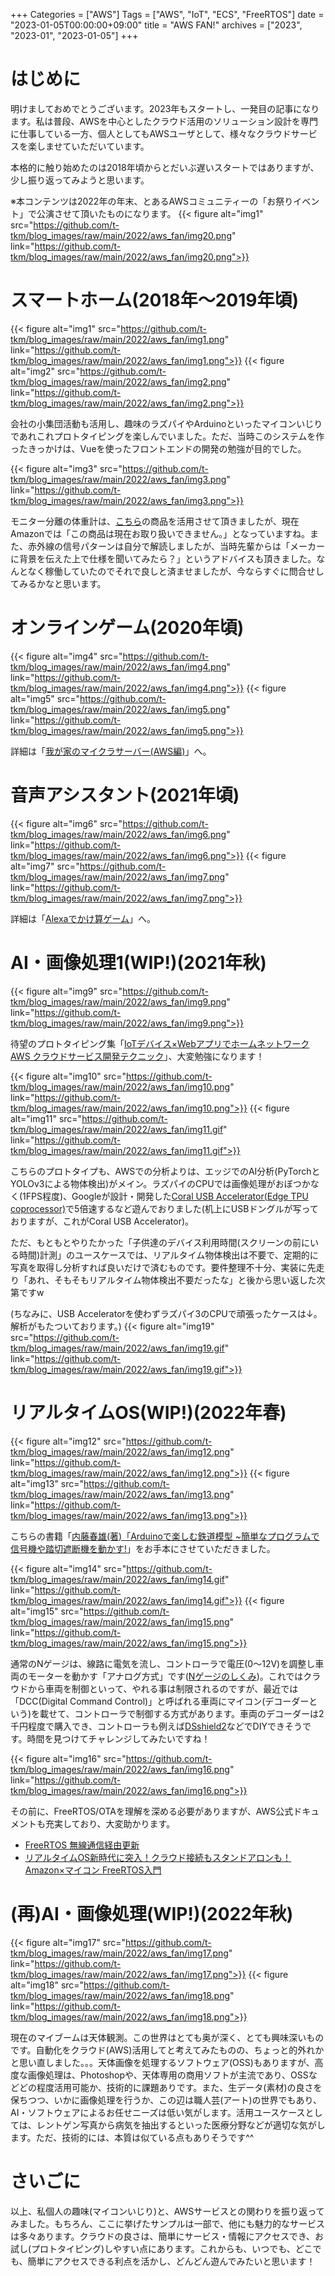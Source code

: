 +++
Categories = ["AWS"]
Tags = ["AWS", "IoT", "ECS", "FreeRTOS"]
date = "2023-01-05T00:00:00+09:00"
title = "AWS FAN!"
archives = ["2023", "2023-01", "2023-01-05"]
+++

# はじめに
明けましておめでとうございます。2023年もスタートし、一発目の記事になります。私は普段、AWSを中心としたクラウド活用のソリューション設計を専門に仕事している一方、個人としてもAWSユーザとして、様々なクラウドサービスを楽しませていただいています。

本格的に触り始めたのは2018年頃からとだいぶ遅いスタートではありますが、少し振り返ってみようと思います。

※本コンテンツは2022年の年末、とあるAWSコミュニティーの「お祭りイベント」で公演させて頂いたものになります。
{{< figure alt="img1" src="https://github.com/t-tkm/blog_images/raw/main/2022/aws_fan/img20.png" link="https://github.com/t-tkm/blog_images/raw/main/2022/aws_fan/img20.png">}}

# スマートホーム(2018年〜2019年頃)
{{< figure alt="img1" src="https://github.com/t-tkm/blog_images/raw/main/2022/aws_fan/img1.png" link="https://github.com/t-tkm/blog_images/raw/main/2022/aws_fan/img1.png">}}
{{< figure alt="img2" src="https://github.com/t-tkm/blog_images/raw/main/2022/aws_fan/img2.png" link="https://github.com/t-tkm/blog_images/raw/main/2022/aws_fan/img2.png">}}

会社の小集団活動も活用し、趣味のラズパイやArduinoといったマイコンいじりであれこれプロトタイピングを楽しんでいました。ただ、当時このシステムを作ったきっかけは、Vueを使ったフロントエンドの開発の勉強が目的でした。

{{< figure alt="img3" src="https://github.com/t-tkm/blog_images/raw/main/2022/aws_fan/img3.png" link="https://github.com/t-tkm/blog_images/raw/main/2022/aws_fan/img3.png">}}

モニター分離の体重計は、[こちら](https://www.amazon.co.jp/dp/B00A1ZU2XY)の商品を活用させて頂きましたが、現在Amazonでは「この商品は現在お取り扱いできません。」となっていますね。また、赤外線の信号パターンは自分で解読しましたが、当時先輩からは「メーカーに背景を伝えた上で仕様を聞いてみたら？」というアドバイスも頂きました。なんとなく稼働していたのでそれで良しと済ませましたが、今ならすぐに問合せしてみるかなと思います。

# オンラインゲーム(2020年頃)
{{< figure alt="img4" src="https://github.com/t-tkm/blog_images/raw/main/2022/aws_fan/img4.png" link="https://github.com/t-tkm/blog_images/raw/main/2022/aws_fan/img4.png">}}
{{< figure alt="img5" src="https://github.com/t-tkm/blog_images/raw/main/2022/aws_fan/img5.png" link="https://github.com/t-tkm/blog_images/raw/main/2022/aws_fan/img5.png">}}

詳細は「[我が家のマイクラサーバー(AWS編)](https://t-tkm.github.io/blog/posts/2021/03/minecraft_server_aws_ecs/)」へ。

# 音声アシスタント(2021年頃)
{{< figure alt="img6" src="https://github.com/t-tkm/blog_images/raw/main/2022/aws_fan/img6.png" link="https://github.com/t-tkm/blog_images/raw/main/2022/aws_fan/img6.png">}}
{{< figure alt="img7" src="https://github.com/t-tkm/blog_images/raw/main/2022/aws_fan/img7.png" link="https://github.com/t-tkm/blog_images/raw/main/2022/aws_fan/img7.png">}}

詳細は「[Alexaでかけ算ゲーム](https://t-tkm.github.io/blog/posts/2021/03/aws_alexa_practice/)」へ。

# AI・画像処理1(WIP!)(2021年秋)
{{< figure alt="img9" src="https://github.com/t-tkm/blog_images/raw/main/2022/aws_fan/img9.png" link="https://github.com/t-tkm/blog_images/raw/main/2022/aws_fan/img9.png">}}

待望のプロトタイピング集「[IoTデバイス×Webアプリでホームネットワーク AWS クラウドサービス開発テクニック](https://www.amazon.co.jp/dp/4798064289/)」、大変勉強になります！

{{< figure alt="img10" src="https://github.com/t-tkm/blog_images/raw/main/2022/aws_fan/img10.png" link="https://github.com/t-tkm/blog_images/raw/main/2022/aws_fan/img10.png">}}
{{< figure alt="img11" src="https://github.com/t-tkm/blog_images/raw/main/2022/aws_fan/img11.gif" link="https://github.com/t-tkm/blog_images/raw/main/2022/aws_fan/img11.gif">}}

こちらのプロトタイプも、AWSでの分析よりは、エッジでのAI分析(PyTorchとYOLOv3による物体検出)がメイン。ラズパイのCPUでは画像処理がおぼつかなく(1FPS程度)、Googleが設計・開発した[Coral USB Accelerator(Edge TPU coprocessor)](https://coral.ai/products/accelerator/)で5倍速するなど遊んでおりました(机上にUSBドングルが写っておりますが、これがCoral USB Accelerator)。

ただ、もともとやりたかった「子供達のデバイス利用時間(スクリーンの前にいる時間)計測」のユースケースでは、リアルタイム物体検出は不要で、定期的に写真を取得し分析すれば良いだけで済むものです。要件整理不十分、実装に先走り「あれ、そもそもリアルタイム物体検出不要だったな」と後から思い返した次第ですw

(ちなみに、USB Acceleratorを使わずラズパイ3のCPUで頑張ったケースは↓。解析がもたついております。)
{{< figure alt="img19" src="https://github.com/t-tkm/blog_images/raw/main/2022/aws_fan/img19.gif" link="https://github.com/t-tkm/blog_images/raw/main/2022/aws_fan/img19.gif">}}

# リアルタイムOS(WIP!)(2022年春)
{{< figure alt="img12" src="https://github.com/t-tkm/blog_images/raw/main/2022/aws_fan/img12.png" link="https://github.com/t-tkm/blog_images/raw/main/2022/aws_fan/img12.png">}}
{{< figure alt="img13" src="https://github.com/t-tkm/blog_images/raw/main/2022/aws_fan/img13.png" link="https://github.com/t-tkm/blog_images/raw/main/2022/aws_fan/img13.png">}}

こちらの書籍「[内藤春雄(著)「Arduinoで楽しむ鉄道模型 ~簡単なプログラムで信号機や踏切遮断機を動かす!](https://www.amazon.co.jp/gp/product/4774199192/)」をお手本にさせていただきました。

{{< figure alt="img14" src="https://github.com/t-tkm/blog_images/raw/main/2022/aws_fan/img14.gif" link="https://github.com/t-tkm/blog_images/raw/main/2022/aws_fan/img14.gif">}}
{{< figure alt="img15" src="https://github.com/t-tkm/blog_images/raw/main/2022/aws_fan/img15.png" link="https://github.com/t-tkm/blog_images/raw/main/2022/aws_fan/img15.png">}}

通常のNゲージは、線路に電気を流し、コントローラで電圧(0〜12V)を調整し車両のモーターを動かす「アナログ方式」です([Nゲージのしくみ](https://www.kato-start.com/blank-1))。これではクラウドから車両を制御といって、やれる事は制限されるのですが、最近では「DCC(Digital Command Control)」と呼ばれる車両にマイコン(デコーダーという)を載せて、コントローラで制御する方式があります。車両のデコーダーは2千円程度で購入でき、コントローラも例えば[DSshield2](https://desktopstation.net/wiki/doku.php/dsshield2)などでDIYできそうです。時間を見つけてチャレンジしてみたいですね！

{{< figure alt="img16" src="https://github.com/t-tkm/blog_images/raw/main/2022/aws_fan/img16.png" link="https://github.com/t-tkm/blog_images/raw/main/2022/aws_fan/img16.png">}}

その前に、FreeRTOS/OTAを理解を深める必要がありますが、AWS公式ドキュメントも充実しており、大変助かります。
- [FreeRTOS 無線通信経由更新](https://docs.aws.amazon.com/ja_jp/freertos/latest/userguide/freertos-ota-dev.html)
- [リアルタイムOS新時代に突入！クラウド接続もスタンドアロンも！Amazon×マイコン FreeRTOS入門](https://interface.cqpub.co.jp/magazine/202104/)

# (再)AI・画像処理(WIP!)(2022年秋)
{{< figure alt="img17" src="https://github.com/t-tkm/blog_images/raw/main/2022/aws_fan/img17.png" link="https://github.com/t-tkm/blog_images/raw/main/2022/aws_fan/img17.png">}}
{{< figure alt="img18" src="https://github.com/t-tkm/blog_images/raw/main/2022/aws_fan/img18.png" link="https://github.com/t-tkm/blog_images/raw/main/2022/aws_fan/img18.png">}}

現在のマイブームは天体観測。この世界はとても奥が深く、とても興味深いものです。自動化をクラウド(AWS)活用してと考えてみたものの、ちょっと的外れかと思い直しました。。。天体画像を処理するソフトウェア(OSS)もありますが、高度な画像処理は、Photoshopや、天体専用の商用ソフトが主流であり、OSSなどどの程度活用可能か、技術的に課題ありです。また、生データ(素材)の良さを保ちつつ、いかに画像処理を行うか、この辺は職人芸(アート)の世界でもあり、AI・ソフトウェアによるお任せニーズは低い気がします。活用ユースケースとしては、レントゲン写真から病気を抽出するといった医療分野などが適切な気がします。ただ、技術的には、本質は似ている点もありそうです^^

# さいごに
以上、私個人の趣味(マイコンいじり)と、AWSサービスとの関わりを振り返ってみました。もちろん、ここに挙げたサンプルは一部で、他にも魅力的なサービスは多々あります。クラウドの良さは、簡単にサービス・情報にアクセスでき、お試し(プロトタイピング)しやすい点にあります。これからも、いつでも、どこでも、簡単にアクセスできる利点を活かし、どんどん遊んでみたいと思います！